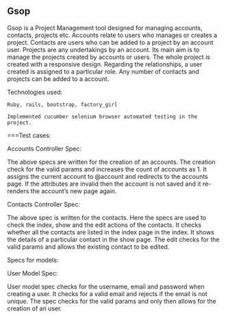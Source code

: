 ## Gsop ##


Gsop is a Project Management tool designed for managing accounts, contacts, projects etc. Accounts relate to users who manages or creates a project. Contacts are users who can be added to a project by an account user. Projects are any undertakings by an account. Its main aim is to manage the projects created by accounts or users. The whole project is created with a responsive design. Regarding the relationships, a user created is assigned to a particular role. Any number of contacts and projects can be added to a account.

Technologies used:

    Ruby, rails, bootstrap, factory_girl

    Implemented cucumber selenium browser automated testing in the project.


===Test cases:

Accounts Controller Spec:

The above specs are written for the creation of an accounts. The creation check for the valid params and increases the count of accounts as 1. It assigns the current account to @account and redirects to the accounts page. If the attributes are invalid then the account is not saved and it re-renders the account’s new page again.

Contacts Controller Spec:

The above spec is written for the contacts. Here the specs are used to check the index, show and the edit actions of the contacts. It checks whether all the contacts are listed in the index page in the index. It shows the details of a particular contact in the show page. The edit checks for the valid params and allows the existing contact to be edited.

Specs for models:

User Model Spec:

User model spec checks for the username, email and password when creating a user. It checks for a valid email and rejects if the email is not unique. The spec checks for the valid params and only then allows for the creation of an user.
